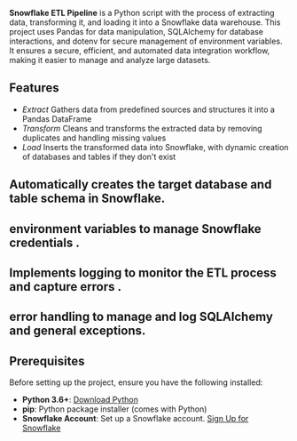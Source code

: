 **Snowflake ETL Pipeline** is a Python script with the process of extracting data, transforming it, and loading it into a Snowflake data warehouse.
This project uses Pandas for data manipulation, SQLAlchemy for database interactions, and dotenv for secure management of environment variables.
It ensures a secure, efficient, and automated data integration workflow, making it easier to manage and analyze large datasets.

## Features

- *Extract* Gathers data from predefined sources and structures it into a Pandas DataFrame
- *Transform* Cleans and transforms the extracted data by removing duplicates and handling missing values
- *Load* Inserts the transformed data into Snowflake, with dynamic creation of databases and tables if they don't exist

## Automatically creates the target database and table schema in Snowflake.
## environment variables to manage Snowflake credentials .
## Implements logging to monitor the ETL process and capture errors .
## error handling to manage and log SQLAlchemy and general exceptions. 

## Prerequisites

Before setting up the project, ensure you have the following installed:

- **Python 3.6+**: [Download Python](https://www.python.org/downloads/)
- **pip**: Python package installer (comes with Python)
- **Snowflake Account**: Set up a Snowflake account. [Sign Up for Snowflake](https://signup.snowflake.com/)

